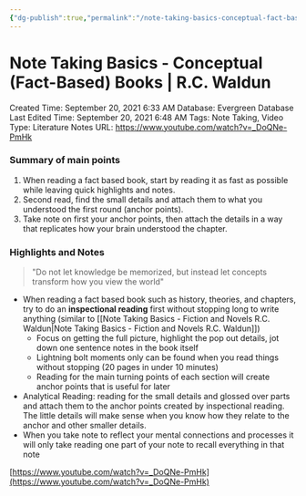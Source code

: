 ```yaml
---
{"dg-publish":true,"permalink":"/note-taking-basics-conceptual-fact-based-books-r-c-waldun/"}
---
```


# Note Taking Basics - Conceptual (Fact-Based) Books | R.C. Waldun

Created Time: September 20, 2021 6:33 AM
Database: Evergreen Database
Last Edited Time: September 20, 2021 6:48 AM
Tags: Note Taking, Video
Type: Literature Notes
URL: https://www.youtube.com/watch?v=_DoQNe-PmHk

### Summary of main points

1. When reading a fact based book, start by reading it as fast as possible while leaving quick highlights and notes.
2. Second read, find the small details and attach them to what you understood the first round (anchor points).
3.  Take note on first your anchor points, then attach the details in a way that replicates how your brain understood the chapter.

### Highlights and Notes

> "Do not let knowledge be memorized, but instead let concepts transform how you view the world"
> 
- When reading a fact based book such as history, theories, and chapters, try to do an **inspectional reading** first without stopping long to write anything (similar to [[Note Taking Basics - Fiction and Novels   R.C. Waldun\|Note Taking Basics - Fiction and Novels   R.C. Waldun]])
    - Focus on getting the full picture, highlight the pop out details, jot down one sentence notes in the book itself
    - Lightning bolt moments only can be found when you read things without stopping (20 pages in under 10 minutes)
    - Reading for the main turning points of each section will create anchor points that is useful for later
- Analytical Reading: reading for the small details and glossed over parts and attach them to the anchor points created by inspectional reading. The little details will make sense when you know how they relate to the anchor and other smaller details.
- When you take note to reflect your mental connections and processes it will only take reading one part of your note to recall everything in that note

[https://www.youtube.com/watch?v=_DoQNe-PmHk](https://www.youtube.com/watch?v=_DoQNe-PmHk)